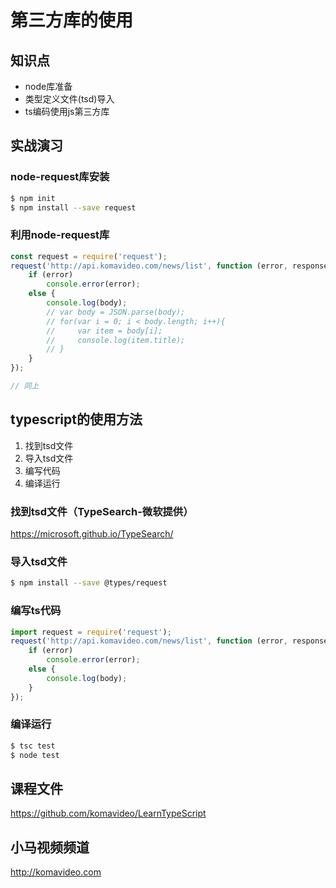 第三方库的使用
=============

## 知识点

* node库准备
* 类型定义文件(tsd)导入
* ts编码使用js第三方库

## 实战演习

### node-request库安装

~~~bash
$ npm init
$ npm install --save request
~~~

### 利用node-request库

~~~js
const request = require('request');
request('http://api.komavideo.com/news/list', function (error, response, body) {
    if (error)
        console.error(error);
    else {
        console.log(body);
        // var body = JSON.parse(body);
        // for(var i = 0; i < body.length; i++){
        //     var item = body[i];
        //     console.log(item.title);
        // }
    }
});
~~~

~~~ts
// 同上
~~~

## typescript的使用方法

1. 找到tsd文件
2. 导入tsd文件
3. 编写代码
4. 编译运行

### 找到tsd文件（TypeSearch-微软提供）

https://microsoft.github.io/TypeSearch/

### 导入tsd文件

~~~bash
$ npm install --save @types/request
~~~

### 编写ts代码

~~~js
import request = require('request');
request('http://api.komavideo.com/news/list', function (error, response, body) {
    if (error)
        console.error(error);
    else {
        console.log(body);
    }
});
~~~

### 编译运行

~~~bash
$ tsc test
$ node test
~~~

## 课程文件

https://github.com/komavideo/LearnTypeScript

## 小马视频频道

http://komavideo.com
